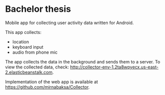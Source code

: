 # Bachelor thesis

Mobile app for collecting user activity data written for Android.

This app collects:
- location
- keyboard input
- audio from phone mic

The app collects the data in the background and sends them to a server. To view the collected data, check: 
http://collector-env-1.2ta8wpyecx.us-east-2.elasticbeanstalk.com.

Implementation of the web app is available at https://github.com/mirnabaksa/Collector.
